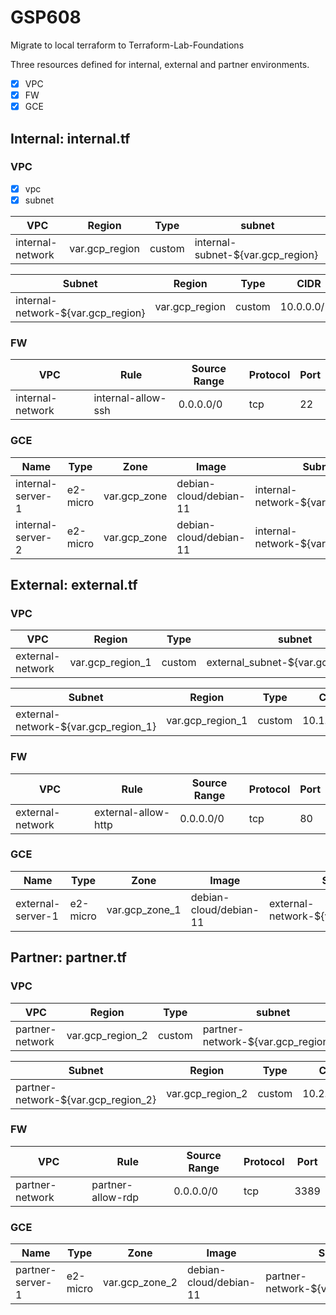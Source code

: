 # GSP608

Migrate to local terraform to Terraform-Lab-Foundations

Three resources defined for internal, external and partner environments.

- [x] VPC
- [x] FW
- [x] GCE

## Internal: internal.tf

### VPC

- [x] vpc
- [x] subnet

| VPC | Region | Type | subnet |
|-----|--------|------|--------|
| internal-network | var.gcp_region   | custom | internal-subnet-${var.gcp_region}   |

| Subnet | Region | Type | CIDR |
|--------|--------|------|------|
| internal-network-${var.gcp_region}   | var.gcp_region   | custom | 10.0.0.0/16 |

### FW

| VPC | Rule | Source Range | Protocol | Port |
|-----|------|--------------|----------|------|
| internal-network | internal-allow-ssh  | 0.0.0.0/0 | tcp |   22 |

### GCE

| Name | Type | Zone | Image | Subnet |
|------|------|------|-------|--------|
| internal-server-1 | e2-micro | var.gcp_zone   | debian-cloud/debian-11 | internal-network-${var.gcp_region}   |
| internal-server-2 | e2-micro | var.gcp_zone   | debian-cloud/debian-11 | internal-network-${var.gcp_region}   |


## External: external.tf

### VPC

| VPC | Region | Type | subnet |
|-----|--------|------|--------|
| external-network | var.gcp_region_1 | custom | external_subnet-${var.gcp_region_1} |

| Subnet | Region | Type | CIDR |
|--------|--------|------|------|
| external-network-${var.gcp_region_1} | var.gcp_region_1 | custom | 10.1.0.0/16 |

### FW

| VPC | Rule | Source Range | Protocol | Port |
|-----|------|--------------|----------|------|
| external-network | external-allow-http | 0.0.0.0/0 | tcp |   80 |

### GCE

| Name | Type | Zone | Image | Subnet |
|------|------|------|-------|--------|
| external-server-1 | e2-micro | var.gcp_zone_1 | debian-cloud/debian-11 | external-network-${var.gcp_region_1} |




## Partner: partner.tf

### VPC 

| VPC | Region | Type | subnet |
|-----|--------|------|--------|
| partner-network  | var.gcp_region_2 | custom | partner-network-${var.gcp_region_2} |

| Subnet | Region | Type | CIDR |
|--------|--------|------|------|
| partner-network-${var.gcp_region_2}  | var.gcp_region_2 | custom | 10.2.0.0/16 |


### FW

| VPC | Rule | Source Range | Protocol | Port |
|-----|------|--------------|----------|------|
| partner-network  | partner-allow-rdp   | 0.0.0.0/0 | tcp | 3389 |


###  GCE 

| Name | Type | Zone | Image | Subnet |
|------|------|------|-------|--------|
| partner-server-1  | e2-micro | var.gcp_zone_2 | debian-cloud/debian-11 | partner-network-${var.gcp_region_2}  |
